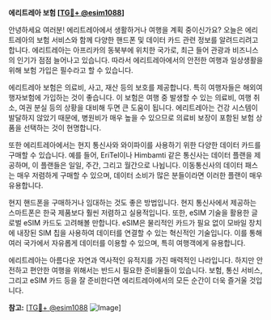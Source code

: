 **에리트레아 보험 [[TG💪+ @esim1088](https://t.me/s/esim1088)]**

안녕하세요 여러분! 에리트레아에서 생활하거나 여행을 계획 중이신가요? 오늘은 에리트레아의 보험 서비스와 함께 다양한 핸드폰 및 데이터 카드 관련 정보를 알려드리려고 합니다. 에리트레아는 아프리카의 동북부에 위치한 국가로, 최근 들어 관광과 비즈니스의 인기가 점점 늘어나고 있습니다. 따라서 에리트레아에서의 안전한 여행과 일상생활을 위해 보험 가입은 필수라고 할 수 있습니다.

에리트레아 보험은 의료비, 사고, 재산 등의 보호를 제공합니다. 특히 여행자들은 해외여행자보험에 가입하는 것이 좋습니다. 이 보험은 여행 중 발생할 수 있는 의료비, 여행 취소, 여권 분실 등의 상황을 대비해 두면 큰 도움이 됩니다. 에리트레아는 건강 시스템이 발달하지 않았기 때문에, 병원비가 매우 높을 수 있으므로 의료비 보장이 포함된 보험 상품을 선택하는 것이 현명합니다.

또한 에리트레아에서는 현지 통신사와 와이파이를 사용하기 위한 다양한 데이터 카드를 구매할 수 있습니다. 예를 들어, EriTel이나 Himbamti 같은 통신사는 데이터 플랜을 제공하며, 이 플랜들은 일일, 주간, 그리고 월간으로 나뉩니다. 이동통신사의 데이터 패스는 매우 저렴하게 구매할 수 있으며, 데이터 소비가 많은 분들이라면 이러한 플랜이 매우 유용합니다.

현지 핸드폰을 구매하거나 임대하는 것도 좋은 방법입니다. 현지 통신사에서 제공하는 스마트폰은 한국 제품보다 훨씬 저렴하고 실용적입니다. 또한, eSIM 기술을 활용한 글로벌 eSIM 카드도 고려해볼 만합니다. eSIM은 물리적인 카드가 필요 없이 모바일 장치에 내장된 SIM 칩을 사용하여 데이터를 연결할 수 있는 혁신적인 기술입니다. 이를 통해 여러 국가에서 자유롭게 데이터를 이용할 수 있으며, 특히 여행객에게 유용합니다.

에리트레아는 아름다운 자연과 역사적인 유적지를 가진 매력적인 나라입니다. 하지만 안전하고 편안한 여행을 위해서는 반드시 필요한 준비물들이 있습니다. 보험, 통신 서비스, 그리고 eSIM 카드 등을 잘 준비한다면 에리트레아에서의 모든 순간이 더욱 즐거울 것입니다.

**참고:** [[TG💪+ @esim1088](https://t.me/s/esim1088) ![Image](https://i.postimg.cc/Y0z9fWf4/image.png)]